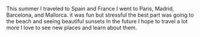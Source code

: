 This summer I traveled to Spain and France
I went to Paris, Madrid, Barcelona, and Mallorca.
it was fun but stressful
the best part was going to the beach and seeing beautiful sunsets
In the future I hope to travel a lot more
I love to see new places and learn about them.
